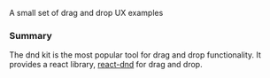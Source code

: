 A small set of drag and drop UX examples

### Summary

The dnd kit is the most popular tool for drag and drop functionality. It provides a react library, [react-dnd](https://github.com/react-dnd/react-dnd/) for drag and drop.
